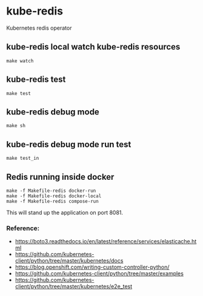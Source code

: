 # kube-redis
Kubernetes redis operator


## kube-redis local watch kube-redis resources
```
make watch
```

## kube-redis test
```
make test
```

## kube-redis debug mode
```
make sh
```

## kube-redis debug mode run test
```
make test_in
```

## Redis running inside docker

```
make -f Makefile-redis docker-run
make -f Makefile-redis docker-local
make -f Makefile-redis compose-run
```
This will stand up the application on port 8081.


### Reference:
- https://boto3.readthedocs.io/en/latest/reference/services/elasticache.html
- https://github.com/kubernetes-client/python/tree/master/kubernetes/docs
- https://blog.openshift.com/writing-custom-controller-python/
- https://github.com/kubernetes-client/python/tree/master/examples
- https://github.com/kubernetes-client/python/tree/master/kubernetes/e2e_test
